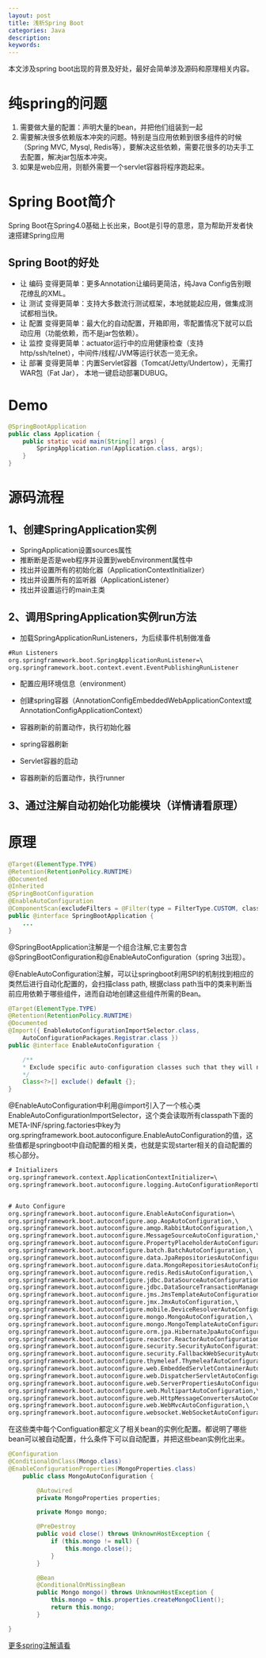 ```yaml
---
layout: post
title: 浅析Spring Boot
categories: Java
description: 
keywords: 
---
```


本文涉及spring boot出现的背景及好处，最好会简单涉及源码和原理相关内容。

# 纯spring的问题
1. 需要做大量的配置：声明大量的bean，并把他们组装到一起
2. 需要解决很多依赖版本冲突的问题。特别是当应用依赖到很多组件的时候（Spring MVC, Mysql, Redis等），要解决这些依赖，需要花很多的功夫手工去配置，解决jar包版本冲突。
3. 如果是web应用，则额外需要一个servlet容器将程序跑起来。

# Spring Boot简介
Spring Boot在Spring4.0基础上长出来，Boot是引导的意思，意为帮助开发者快速搭建Spring应用

## Spring Boot的好处
- 让 编码 变得更简单：更多Annotation让编码更简洁，纯Java Config告别眼花缭乱的XML。
- 让 测试 变得更简单：支持大多数流行测试框架，本地就能起应用，做集成测试都相当快。
- 让 配置 变得更简单：最大化的自动配置，开箱即用，零配置情况下就可以启动应用（功能依赖，而不是jar包依赖）。
- 让 监控 变得更简单：actuator运行中的应用健康检查（支持http/ssh/telnet），中间件/线程/JVM等运行状态一览无余。
- 让 部署 变得更简单：内置Servlet容器（Tomcat/Jetty/Undertow），无需打WAR包（Fat Jar）， 本地一键启动部署DUBUG。


# Demo
```java
@SpringBootApplication
public class Application {
    public static void main(String[] args) {
        SpringApplication.run(Application.class, args);
    }
}
```


# 源码流程

## 1、创建SpringApplication实例
- SpringApplication设置sources属性
- 推断断是否是web程序并设置到webEnvironment属性中
- 找出并设置所有的初始化器（ApplicationContextInitializer）
- 找出并设置所有的监听器（ApplicationListener）
- 找出并设置运行的main主类

## 2、调用SpringApplication实例run方法

- 加载SpringApplicationRunListeners，为后续事件机制做准备
```XML 
#Run Listeners
org.springframework.boot.SpringApplicationRunListener=\
org.springframework.boot.context.event.EventPublishingRunListener
```
- 配置应用环境信息（environment）

- 创建spring容器（AnnotationConfigEmbeddedWebApplicationContext或AnnotationConfigApplicationContext）

- 容器刷新的前置动作，执行初始化器

- spring容器刷新

- Servlet容器的启动

- 容器刷新的后置动作，执行runner

## 3、通过注解自动初始化功能模块（详情请看原理）



# 原理
```java
@Target(ElementType.TYPE)
@Retention(RetentionPolicy.RUNTIME)
@Documented
@Inherited
@SpringBootConfiguration
@EnableAutoConfiguration
@ComponentScan(excludeFilters = @Filter(type = FilterType.CUSTOM, classes = TypeExcludeFilter.class))
public @interface SpringBootApplication {
    ...
}
```

@SpringBootApplication注解是一个组合注解,它主要包含@SpringBootConfiguration和@EnableAutoConfiguration（spring 3出现）。

@EnableAutoConfiguration注解，可以让springboot利用SPI的机制找到相应的类然后进行自动化配置的，会扫描class path, 根据class path当中的类来判断当前应用依赖于哪些组件，进而自动地创建这些组件所需的Bean。

```java
@Target(ElementType.TYPE)
@Retention(RetentionPolicy.RUNTIME)
@Documented
@Import({ EnableAutoConfigurationImportSelector.class,
    AutoConfigurationPackages.Registrar.class })
public @interface EnableAutoConfiguration {

    /**
    * Exclude specific auto-configuration classes such that they will never be applied.
    */
    Class<?>[] exclude() default {};
}
```

@EnableAutoConfiguration中利用@import引入了一个核心类EnableAutoConfigurationImportSelector，这个类会读取所有classpath下面的META-INF/spring.factories中key为org.springframework.boot.autoconfigure.EnableAutoConfiguration的值，这些值都是springboot中自动配置的相关类，也就是实现starter相关的自动配置的核心部分。

```XML
# Initializers
org.springframework.context.ApplicationContextInitializer=\
org.springframework.boot.autoconfigure.logging.AutoConfigurationReportLoggingInitializer


# Auto Configure
org.springframework.boot.autoconfigure.EnableAutoConfiguration=\
org.springframework.boot.autoconfigure.aop.AopAutoConfiguration,\
org.springframework.boot.autoconfigure.amqp.RabbitAutoConfiguration,\
org.springframework.boot.autoconfigure.MessageSourceAutoConfiguration,\
org.springframework.boot.autoconfigure.PropertyPlaceholderAutoConfiguration,\
org.springframework.boot.autoconfigure.batch.BatchAutoConfiguration,\
org.springframework.boot.autoconfigure.data.JpaRepositoriesAutoConfiguration,\
org.springframework.boot.autoconfigure.data.MongoRepositoriesAutoConfiguration,\
org.springframework.boot.autoconfigure.redis.RedisAutoConfiguration,\
org.springframework.boot.autoconfigure.jdbc.DataSourceAutoConfiguration,\
org.springframework.boot.autoconfigure.jdbc.DataSourceTransactionManagerAutoConfiguration,\
org.springframework.boot.autoconfigure.jms.JmsTemplateAutoConfiguration,\
org.springframework.boot.autoconfigure.jmx.JmxAutoConfiguration,\
org.springframework.boot.autoconfigure.mobile.DeviceResolverAutoConfiguration,\
org.springframework.boot.autoconfigure.mongo.MongoAutoConfiguration,\
org.springframework.boot.autoconfigure.mongo.MongoTemplateAutoConfiguration,\
org.springframework.boot.autoconfigure.orm.jpa.HibernateJpaAutoConfiguration,\
org.springframework.boot.autoconfigure.reactor.ReactorAutoConfiguration,\
org.springframework.boot.autoconfigure.security.SecurityAutoConfiguration,\
org.springframework.boot.autoconfigure.security.FallbackWebSecurityAutoConfiguration,\
org.springframework.boot.autoconfigure.thymeleaf.ThymeleafAutoConfiguration,\
org.springframework.boot.autoconfigure.web.EmbeddedServletContainerAutoConfiguration,\
org.springframework.boot.autoconfigure.web.DispatcherServletAutoConfiguration,\
org.springframework.boot.autoconfigure.web.ServerPropertiesAutoConfiguration,\
org.springframework.boot.autoconfigure.web.MultipartAutoConfiguration,\
org.springframework.boot.autoconfigure.web.HttpMessageConvertersAutoConfiguration,\
org.springframework.boot.autoconfigure.web.WebMvcAutoConfiguration,\
org.springframework.boot.autoconfigure.websocket.WebSocketAutoConfiguration
```

在这些类中每个Configuation都定义了相关bean的实例化配置。都说明了哪些bean可以被自动配置，什么条件下可以自动配置，并把这些bean实例化出来。
```java
@Configuration
@ConditionalOnClass(Mongo.class)
@EnableConfigurationProperties(MongoProperties.class)
    public class MongoAutoConfiguration {

        @Autowired
        private MongoProperties properties;

        private Mongo mongo;

        @PreDestroy
        public void close() throws UnknownHostException {
            if (this.mongo != null) {
                this.mongo.close();
            }
        }

        @Bean
        @ConditionalOnMissingBean
        public Mongo mongo() throws UnknownHostException {
            this.mongo = this.properties.createMongoClient();
            return this.mongo;
        }

}
```

[更多spring注解请看](https://bingoex.github.io/2017/11/10/spring/)









